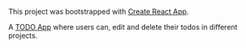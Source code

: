 This project was bootstrapped with [Create React App](https://github.com/facebook/create-react-app).

A [TODO App](https://arya-poudel.github.io/TODO_List/) where users can, edit and delete their todos in different projects. 
